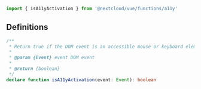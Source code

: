 <!--
  - SPDX-FileCopyrightText: 2024 Nextcloud GmbH and Nextcloud contributors
  - SPDX-License-Identifier: AGPL-3.0-or-later
-->

```js static
import { isA11yActivation } from '@nextcloud/vue/functions/a11y'
```

## Definitions

```ts static
/**
 * Return true if the DOM event is an accessible mouse or keyboard element activation, false otherwise
 *
 * @param {Event} event DOM event
 *
 * @return {boolean}
 */
declare function isA11yActivation(event: Event): boolean
```
